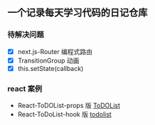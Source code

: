 ## 一个记录每天学习代码的日记仓库

### 待解决问题

- [x] next.js-Router 编程式路由 
- [x] TransitionGroup 动画 
- [x] this.setState(callback)

### react 案例

- React-ToDOList-props 版 [ToDOList](https://github.com/garmin21/codeDiary/blob/master/day03/todoList-props.html)
- React-ToDoList-hook 版 [todolist](https://github.com/garmin21/codeDiary/blob/master/day03/todoList-hook.html)
